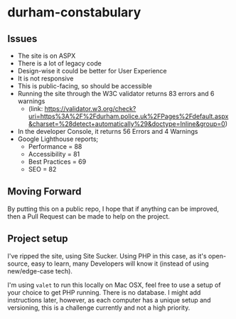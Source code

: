 # durham-constabulary

## Issues

 - The site is on ASPX
 - There is a lot of legacy code
 - Design-wise it could be better for User Experience
 - It is not responsive
 - This is public-facing, so should be accessible
 - Running the site through the W3C validator returns 83 errors and  6 warnings 
	 - (link: https://validator.w3.org/check?uri=https%3A%2F%2Fdurham.police.uk%2FPages%2Fdefault.aspx&charset=%28detect+automatically%29&doctype=Inline&group=0)
 - In the developer Console, it returns 56 Errors and 4 Warnings
 - Google Lighthouse reports;
	 - Performance = 88
	 - Accessibility = 81
	 - Best Practices = 69
	 - SEO = 82

## Moving Forward

By putting this on a public repo, I hope that if anything can be improved, then a Pull Request can be made to help on the project.

## Project setup

I've ripped the site, using Site Sucker. Using PHP in this case, as it's open-source, easy to learn, many Developers will know it (instead of using new/edge-case tech).

I'm using `valet` to run this locally on Mac OSX, feel free to use a setup of your choice to get PHP running. There is no database. 
I might add instructions later, however, as each computer has a unique setup and versioning, this is a challenge currently and not a high priority.

